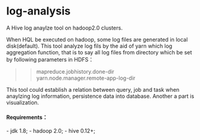 log-analysis
===
A Hive log anaylze tool on hadoop2.0 clusters.

When HQL be executed on hadoop, some log files are generated in local disk(default). This tool analyze log fils by the aid of yarn which log aggregation function, that is to say all log files from directory which be set by following parameters in HDFS：
>>mapreduce.jobhistory.done-dir</br>
>>yarn.node.manager.remote-app-log-dir

This tool could establish a relation between query, job and task when anaylzing log information, persistence data into database. Another a part is visualization.

<h4>Requirements：</h4>
- jdk 1.8;
- hadoop 2.0;
- hive 0.12+;
	
